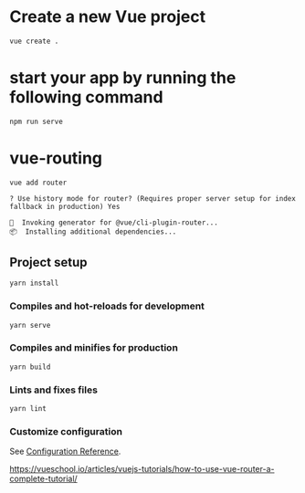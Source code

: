 # Create a new Vue project
```sh
vue create .
```
# start your app by running the following command
```sh
npm run serve
```
# vue-routing
```sh
vue add router
```

```
? Use history mode for router? (Requires proper server setup for index fallback in production) Yes

🚀  Invoking generator for @vue/cli-plugin-router...
📦  Installing additional dependencies...
```
## Project setup
```
yarn install
```

### Compiles and hot-reloads for development
```
yarn serve
```

### Compiles and minifies for production
```
yarn build
```

### Lints and fixes files
```
yarn lint
```

### Customize configuration
See [Configuration Reference](https://cli.vuejs.org/config/).


https://vueschool.io/articles/vuejs-tutorials/how-to-use-vue-router-a-complete-tutorial/